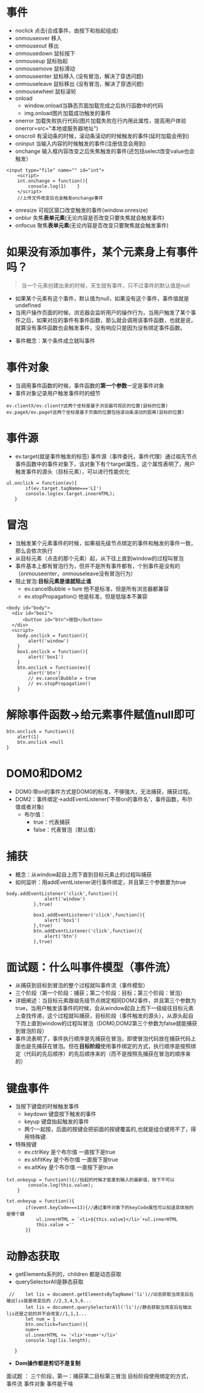 # 事件
- noclick      点击(合成事件，由按下和抬起组成)
- onmouseover  移入 
- onmouseout   移出 
- onmousedown  鼠标按下
- onmouseup    鼠标抬起
- onmousemove  鼠标滑动
- onmouseenter 鼠标移入 (没有冒泡，解决了穿透问题)
- onmouseleave 鼠标移出 (没有冒泡，解决了穿透问题)
- onmousewheel 鼠标滚轮
- onload       
  - window.onload当静态页面加载完成之后执行函数中的代码 
  - img.onload图片加载成功触发的事件 
- onerror      加载失败执行代码(图片加载失败在行内用此属性，提高用户体验onerror=src="本地或服务器地址")
- onscroll     有滚动条的时候，滚动条滚动的时候触发的事件(延时加载会用到)
- oninput      当输入内容的时候触发的事件(注册信息会用到)
- onchange     输入框内容改变之后失焦触发的事件(还包括select改变value也会触发）
```
<input type="file" name="" id="int">
    <script>
    int.onchange = function(){
        console.log(1)    }
    </script>
    //上传文件改变后也会触发onchange事件
```
- onresize     可视区窗口改变触发的事件(window.onresize)
- onblur       失焦**表单元素**(无论内容是否改变只要失焦就会触发事件)
- onfocus      聚焦**表单元素**(无论内容是否改变只要聚焦就会触发事件)
# 如果没有添加事件，某个元素身上有事件吗？
> 当一个元素创建出来的时候，天生就有事件，只不过事件的默认值是null
+ 如果某个元素有这个事件，默认值为null，如果没有这个事件，事件值就是undefined
+ 当用户操作页面的时候，浏览器会监听用户的操作行为，当用户触发了某个事件之后，如果对应的事件有事件函数，那么就会调用该事件函数，也就是说，就算没有事件函数也会触发事件，没有响应只是因为没有绑定事件函数。
- 事件概念：某个条件成立就叫事件
# 事件对象
- 当调用事件函数的时候，事件函数的**第一个参数**一定是事件对象
- 事件对象记录用户触发事件时的细节
```
ev.clientX/ev.clientY这两个坐标是基于浏览器可视区的位置(鼠标的位置)
ev.pageX/ev.pageY这两个坐标是基于页面的位置包括滚动条滚动的距离(鼠标的位置)
```
# 事件源
- ev.target(就是事件触发的标签) 事件源（事件委托，事件代理）通过祖先节点事件函数中的事件对象下，该对象下有个target属性，这个属性表明了，用户触发事件的源头（目标元素），可以进行性能优化
```
ul.onclick = function(ev){
       if(ev.target.tagName==='LI')
       console.log(ev.target.innerHTML);       
   }
```
# 冒泡
- 当触发某个元素事件的时候，如果祖先级节点绑定的事件和触发的事件一致，那么会依次执行
- 从目标元素（点击的那个元素）起，从下往上直到window的过程叫冒泡
- 事件基本上都有冒泡行为，但并不是所有事件都有，个别事件是没有的（onmouseenter，onmouseleave没有冒泡行为）
- 阻止冒泡:**目标元素是谁就阻止谁**
  - ev.cancelBubble = ture  他不是标准，但是所有浏览器都兼容
  - ev.stopPropagation()    他是标准，但是低版本不兼容
```
<body id="body">
  <div id="box1">
      <button id="btn">按钮</button>
  </div>  
  <script>
    body.onclick = function(){
        alert('window')
    }
    box1.onclick = function(){
        alert('box1')
    }
    btn.onclick = function(ev){
        alert('btn')
        // ev.cancelBubble = true
        // ev.stopPropagation()
    }
```
# 解除事件函数->给元素事件赋值null即可
```
btn.onclick = function(){
    alert(1)
    btn.onclick =null
}
```
# DOM0和DOM2
- DOM0:带on的事件方式是DOM0的标准，不够强大，无法捕获，捕获过程。
- DOM2：事件绑定->addEventListener('不带on的事件名'，事件函数，布尔值或者对象)
  - 布尔值：
    - true：代表捕获
    - false：代表冒泡（默认值）
# 捕获
- 概念：从window起自上而下直到目标元素止的过程叫捕获
- 如何监听：用addEventListener进行事件绑定，并且第三个参数要为true
```
body.addEventListener('click',function(){
              alert('window')
          },true)
       
          box1.addEventListener('click',function(){
              alert('box1')
          },true)
          btn.addEventListener('click',function(){
              alert('btn')
          },true)
```
# 面试题：什么叫事件模型（事件流）
- 从捕获到目标到冒泡的整个过程就叫事件流（事件模型）
- 三个阶段（第一个阶段：捕获；第二个阶段：目标；第三个阶段：冒泡）
- 详细阐述：当目标元素跟祖先级节点绑定相同DOM2事件，并且第三个参数为true，当用户触发该事件的时候，会从window起自上而下一级级往目标元素上查找传递，这个过程就叫捕获，目标阶段（事件触发的源头），从源头起自下而上直到window的过程叫冒泡（DOM0,DOM2第三个参数为false就能捕获到冒泡阶段）
- 事件流表明了，事件执行顺序是先捕获在冒泡，即使冒泡代码放在捕获代码上面也是先捕获在冒泡。但在**目标阶段**使用事件绑定的方式，执行顺序是按照绑定（代码的先后顺序）的先后顺序来的（而不是按照先捕获在冒泡的顺序来的）
# 键盘事件
- 当按下键盘的时候触发事件
  - keydown   键盘按下触发的事件
  - keyup     键盘抬起触发的事件
  - 两个一起按，后面的按键会把前面的按键覆盖的,也就是组合键用不了，得用特殊键.
- 特殊按键
  - ev.ctrlKey 是个布尔值 一直按下是true
  - ev.shfitKey 是个布尔值 一直按下是true
  - ev.altKey 是个布尔值 一直按下是true
```
txt.onkeyup = function(){//抬起的时候才能拿到输入的最新值，按下不可以
        console.log(this.value);        
    }
```
```
txt.onkeyup = function(){
       if(event.keyCode===13){//通过事件对象下的keyCode属性可以知道具体按的是哪个键
           ul.innerHTML = `<li>${this.value}</li>`+ul.innerHTML
           this.value =''
       }}
```


# 动静态获取
- getElements系列的，children 都是动态获取
- querySelectorAll是静态获取
```
 //    let lis = document.getElementsByTagName('li')//动态获取当改变后在输出lis就是改变后的 //2,3,4,5,6...
       let lis = document.querySelectorAll('li')//静态获取当改变后在输出lis还是之前的并不会改变//1,1,1...
       let num = 1
       btn.onclick=function(){
       num++
       ul.innerHTML += '<li>'+num+'</li>'
       console.log(lis.length);
   
   }
```
- **Dom操作都是剪切不是复制**






面试题 ：
三个阶段，第一：捕获第二目标第三冒泡
目标阶段使用绑定的方式，
事件流  事件对象  事件能干啥